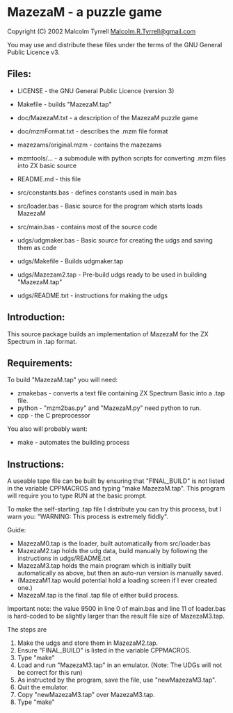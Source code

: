 # MazezaM - a puzzle game

Copyright (C) 2002 Malcolm Tyrrell 
Malcolm.R.Tyrrell@gmail.com

You may use and distribute these files under the terms of the GNU General
Public Licence v3.

## Files:
*  LICENSE           - the GNU General Public Licence (version 3)
*  Makefile          - builds "MazezaM.tap"

*  doc/MazezaM.txt   - a description of the MazezaM puzzle game
*  doc/mzmFormat.txt - describes the .mzm file format

*  mazezams/original.mzm - contains the mazezams

*  mzmtools/...      - a submodule with python scripts for converting .mzm files into ZX basic source

*  README.md        - this file

*  src/constants.bas - defines constants used in main.bas
*  src/loader.bas    - Basic source for the program which starts loads MazezaM
*  src/main.bas      - contains most of the source code

*  udgs/udgmaker.bas - Basic source for creating the udgs and saving them as code
*  udgs/Makefile     - Builds udgmaker.tap
*  udgs/Mazezam2.tap - Pre-build udgs ready to be used in building "MazezaM.tap"
*  udgs/README.txt   - instructions for making the udgs

## Introduction:

This source package builds an implementation of MazezaM for the ZX Spectrum
in .tap format.

## Requirements:
To build "MazezaM.tap" you will need:
* zmakebas - converts a text file containing ZX Spectrum Basic into a .tap file.
* python   - "mzm2bas.py" and "MazezaM.py" need python to run.
* cpp      - the C preprocessor 

You also will probably want:
* make     - automates the building process

## Instructions:
A useable tape file can be built by ensuring that "FINAL_BUILD" is not
listed in the variable CPPMACROS and typing "make MazezaM.tap". This program
will require you to type RUN at the basic prompt.

To make the self-starting .tap file I distribute you can try this process, but
I warn you: "WARNING: This process is extremely fiddly".

Guide:
*  MazezaM0.tap is the loader, built automatically from src/loader.bas
*  MazezaM2.tap holds the udg data, build manually by following the
    instructions in udgs/README.txt
*  MazezaM3.tap holds the main program which is initially built automatically
    as above, but then an auto-run version is manually saved.
*  (MazezaM1.tap would potential hold a loading screen if I ever created one.)
*  MazezaM.tap is the final .tap file of either build process.

Important note: the value 9500 in line 0 of main.bas and line 11 of loader.bas
is hard-coded to be slightly larger than the result file size of MazezaM3.tap.

The steps are

1. Make the udgs and store them in MazezaM2.tap.
2. Ensure "FINAL_BUILD" is listed in the variable CPPMACROS.
3. Type "make"
4. Load and run "MazezaM3.tap" in an emulator. (Note: The UDGs will not be correct for this run)
5. As instructed by the program, save the file, use "newMazezaM3.tap".
6. Quit the emulator.
7. Copy "newMazezaM3.tap" over MazezaM3.tap.
8. Type "make"
